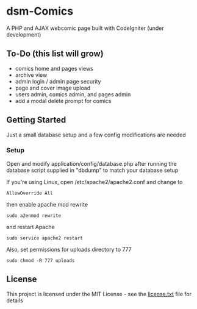 # dsm-Comics
A PHP and AJAX webcomic page built with CodeIgniter (under development)

## To-Do (this list will grow)
- comics home and pages views
- archive view
- admin login / admin page security
- page and cover image upload
- users admin, comics admin, and pages admin
- add a modal delete prompt for comics

## Getting Started
Just a small database setup and a few config modifications are needed

### Setup
Open and modify application/config/database.php after running the database script supplied in "dbdump" to match your database setup

If you're using Linux, open /etc/apache2/apache2.conf and change to
```
AllowOverride All
```

then enable apache mod rewrite
```
sudo a2enmod rewrite
```
and restart Apache
```
sudo service apache2 restart
```

Also, set permissions for uploads directory to 777
```
sudo chmod -R 777 uploads
```

## License
This project is licensed under the MIT License - see the [license.txt](license.txt) file for details

